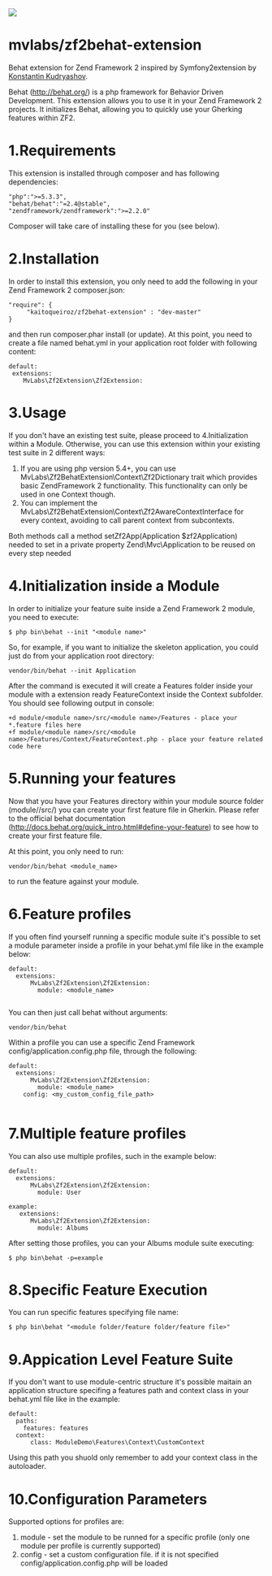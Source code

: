<img src="https://travis-ci.org/mvlabs/zf2behat-extension.png" />

mvlabs/zf2behat-extension
==============
Behat extension for Zend Framework 2 inspired by Symfony2extension by [Konstantin Kudryashov](https://github.com/everzet).

Behat (http://behat.org/) is a php framework for Behavior Driven Development. 
This extension allows you to use it in your Zend Framework 2 projects.
It initializes Behat, allowing you to quickly use your Gherking features within ZF2.



1.Requirements
=============
This extension is installed through composer and has following dependencies:

```
"php":">=5.3.3",
"behat/behat":"=2.4@stable",
"zendframework/zendframework":">=2.2.0"
```

Composer will take care of installing these for you (see below).



2.Installation
=============
In order to install this extension, you only need to add the following in your Zend Framework 2 composer.json:

```
"require": {
     "kaitoqueiroz/zf2behat-extension" : "dev-master"
}

```

and then run composer.phar install (or update).
At this point, you need to create a file named behat.yml in your application root folder with following content:

```
default:
 extensions:
    MvLabs\Zf2Extension\Zf2Extension:
```



3.Usage
=======

If you don't have an existing test suite, please proceed to 4.Initialization within a Module.
Otherwise, you can use this extension within your existing test suite in 2 different ways:

1.  If you are using php version 5.4+, you can use MvLabs\Zf2BehatExtension\Context\Zf2Dictionary trait 
    which provides basic ZendFramework 2 functionality. This functionality can only be used in one Context though.
2.  You can implement the MvLabs\Zf2BehatExtension\Context\Zf2AwareContextInterface for every context, avoiding to call parent context 
    from subcontexts.
  
Both methods call a method setZf2App(Application $zf2Application) needed to set in a private property Zend\Mvc\Application to be reused 
on every step needed 



4.Initialization inside a Module
==============================

In order to initialize your feature suite inside a Zend Framework 2 module, you need to execute:

```
$ php bin\behat --init "<module name>"

```

So, for example, if you want to initialize the skeleton application, you could just do from your application root directory:

```
vendor/bin/behat --init Application
```

After the command is executed it will create a Features folder inside your module 
with a extension ready FeatureContext inside the Context subfolder.
You should see following output in console:


```
+d module/<module name>/src/<module name>/Features - place your *.feature files here
+f module/<module name>/src/<module name>/Features/Context/FeatureContext.php - place your feature related code here
```



5.Running your features
=======================

Now that you have your Features directory within your module source folder (module/<module name>/src/) you can create your first feature file in Gherkin.
Please refer to the official behat documentation (http://docs.behat.org/quick_intro.html#define-your-feature) to see how to create your first feature file.

At this point, you only need to run:

```
vendor/bin/behat <module_name> 
```

to run the feature against your module. 



6.Feature profiles
==================
If you often find yourself running a specific module suite it's possible to set a module parameter inside a profile in your 
behat.yml file like in the example below:

```
default:
  extensions:
      MvLabs\Zf2Extension\Zf2Extension:
        module: <module_name>
    
```

You can then just call behat without arguments:

```
vendor/bin/behat

```

Within a profile you can use a specific Zend Framework config/application.config.php file, through the following:

```
default:
  extensions:
      MvLabs\Zf2Extension\Zf2Extension:
        module: <module_name>
	config: <my_custom_config_file_path>
    
```



7.Multiple feature profiles
===========================
You can also use multiple profiles, such in the example below:

```
default:
  extensions:
      MvLabs\Zf2Extension\Zf2Extension:
        module: User

example:
   extensions:
      MvLabs\Zf2Extension\Zf2Extension:
        module: Albums
```


After setting those profiles, you can your Albums module suite executing:

 ```
$ php bin\behat -p=example

```



8.Specific Feature Execution
============================

You can run specific features specifying file name:

```
$ php bin\behat "<module folder/feature folder/feature file>"

```



9.Appication Level Feature Suite
==============================

If you don't want to use module-centric structure it's possible maitain an application structure
specifing a features path and context class in your behat.yml file like in the example:

```
default:
  paths:
    features: features
  context:
      class: ModuleDemo\Features\Context\CustomContext
```

Using this path you shuold only remember to add your context class in the autoloader.



10.Configuration Parameters
===========================

Supported options for profiles are:

1.  module - set the module to be runned for a specific profile (only one module per profile is currently supported)
2.  config - set a custom configuration file. if it is not specified config/application.config.php will be loaded

